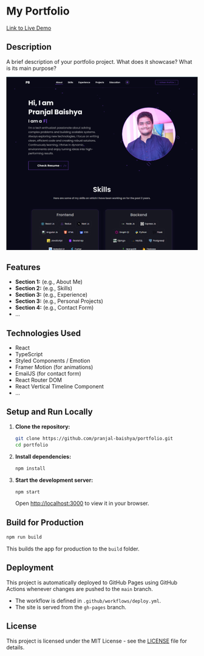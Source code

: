 # My Portfolio

[Link to Live Demo](https://pranjal-baishya.github.io/portfolio/)

## Description

A brief description of your portfolio project. What does it showcase? What is its main purpose?

<!-- Add a screenshot or GIF here if you like -->
![Portfolio Screenshot](./src/images/portfolioImage.png)

## Features

*   **Section 1:** (e.g., About Me)
*   **Section 2:** (e.g., Skills)
*   **Section 3:** (e.g., Experience)
*   **Section 3:** (e.g., Personal Projects)
*   **Section 4:** (e.g., Contact Form)
*   ...

## Technologies Used

*   React
*   TypeScript
*   Styled Components / Emotion
*   Framer Motion (for animations)
*   EmailJS (for contact form)
*   React Router DOM
*   React Vertical Timeline Component
*   ...

## Setup and Run Locally

1.  **Clone the repository:**
    ```bash
    git clone https://github.com/pranjal-baishya/portfolio.git
    cd portfolio
    ```
2.  **Install dependencies:**
    ```bash
    npm install
    ```
3.  **Start the development server:**
    ```bash
    npm start
    ```
    Open [http://localhost:3000](http://localhost:3000) to view it in your browser.

## Build for Production

```bash
npm run build
```
This builds the app for production to the `build` folder.

## Deployment

This project is automatically deployed to GitHub Pages using GitHub Actions whenever changes are pushed to the `main` branch.

*   The workflow is defined in `.github/workflows/deploy.yml`.
*   The site is served from the `gh-pages` branch.

## License

This project is licensed under the MIT License - see the [LICENSE](LICENSE) file for details.
